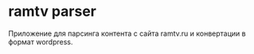 # ramtv parser

Приложение для парсинга контента с сайта ramtv.ru и конвертации в формат wordpress.


